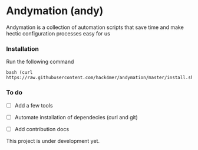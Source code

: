 # Andymation (andy)
Andymation is  a collection of automation scripts that save time and make hectic configuration processes easy for us

### Installation 

Run the following command 
```
bash (curl https://raw.githubusercontent.com/hack4mer/andymation/master/install.sh)
```


### To do 
- [ ] Add a few tools 
- [ ] Automate installation of dependecies (curl and git)
- [ ] Add contribution docs


This project is under development yet.